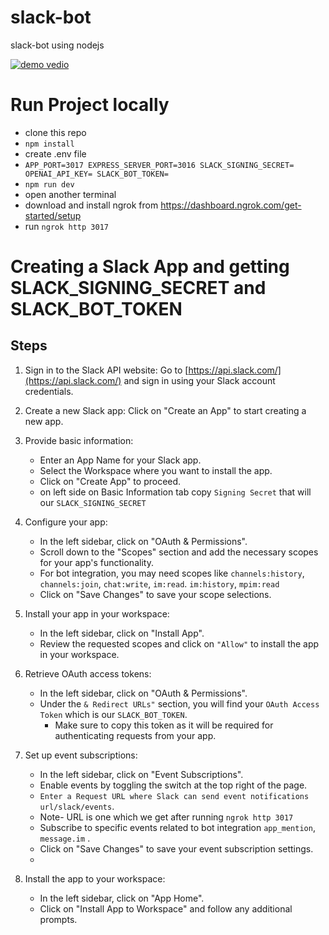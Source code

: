 # slack-bot
slack-bot using nodejs

[![demo vedio]([demo](https://drive.google.com/file/d/1lYTsMgavZNvjz5lSs_Zmpgr1OVNOy1Rr/view?usp=sharing)https://drive.google.com/file/d/1lYTsMgavZNvjz5lSs_Zmpgr1OVNOy1Rr/view?usp=sharing)](https://drive.google.com/file/d/1lYTsMgavZNvjz5lSs_Zmpgr1OVNOy1Rr/view?usp=sharing)

# Run Project locally
- clone this repo
- `npm install`
- create .env file
- `APP_PORT=3017
  EXPRESS_SERVER_PORT=3016
  SLACK_SIGNING_SECRET=
  OPENAI_API_KEY=
  SLACK_BOT_TOKEN=`
- `npm run dev`
- open another terminal
- download and install ngrok from https://dashboard.ngrok.com/get-started/setup
- run `ngrok http 3017`
  
# Creating a Slack App and getting  SLACK_SIGNING_SECRET and  SLACK_BOT_TOKEN

## Steps

1. Sign in to the Slack API website: Go to [https://api.slack.com/](https://api.slack.com/) and sign in using your Slack account credentials.

2. Create a new Slack app: Click on "Create an App" to start creating a new app.

3. Provide basic information:
   - Enter an App Name for your Slack app.
   - Select the Workspace where you want to install the app.
   - Click on "Create App" to proceed.
   - on left side on Basic Information tab copy `Signing Secret` that will our `SLACK_SIGNING_SECRET`

4. Configure your app:
   - In the left sidebar, click on "OAuth & Permissions".
   - Scroll down to the "Scopes" section and add the necessary scopes for your app's functionality.
   - For bot integration, you may need scopes like `channels:history`, `channels:join`, `chat:write`, `im:read`. `im:history`, `mpim:read`
   - Click on "Save Changes" to save your scope selections.

5. Install your app in your workspace:
   - In the left sidebar, click on "Install App".
   - Review the requested scopes and click on `"Allow"` to install the app in your workspace.

6. Retrieve OAuth access tokens:
   - In the left sidebar, click on "OAuth & Permissions".
   - Under the `& Redirect URLs"` section, you will find your `OAuth Access Token` which is our `SLACK_BOT_TOKEN`.
     - Make sure to copy this token as it will be required for authenticating requests from your app.

7. Set up event subscriptions:
   - In the left sidebar, click on "Event Subscriptions".
   - Enable events by toggling the switch at the top right of the page.
   - `Enter a Request URL where Slack can send event notifications`  `url/slack/events`.
   - Note- URL is one which we get after running `ngrok http 3017`
   - Subscribe to specific events related to bot integration  `app_mention`, `message.im` .
   - Click on "Save Changes" to save your event subscription settings.
   - 
9. Install the app to your workspace:
   - In the left sidebar, click on "App Home".
   - Click on "Install App to Workspace" and follow any additional prompts.
